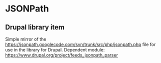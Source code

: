 # JSONPath
## Drupal library item

Simple mirror of the https://jsonpath.googlecode.com/svn/trunk/src/php/jsonpath.php file
for use in the library for Drupal. Dependent module: https://www.drupal.org/project/feeds_jsonpath_parser

